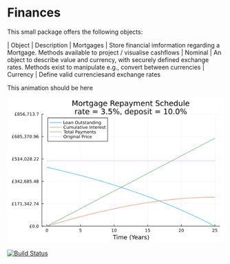 # Finances

This small package offers the following objects:

| Object    |   Description
| Mortgages |   Store financial imformation regarding a Mortgage. Methods available to project / visualise cashflows
| Nominal   |   An object to describe value and currency, with securely defined exchange rates. Methods exist to manipulate e.g., convert between currencies
| Currency  |   Define valid currenciesand exchange rates

This animation should be here

![Animation of Mortgage, rate $\in [1\%, 7\%]$](https://raw.githubusercontent.com/Jean-Luc314/Finances.jl/main/ExampleAnimations/Mortgage_against_rate.gif)


[![Build Status](https://github.com/Jean-Luc314/Finances.jl/actions/workflows/CI.yml/badge.svg?branch=main)](https://github.com/Jean-Luc314/Finances.jl/actions/workflows/CI.yml?query=branch%3Amain)
